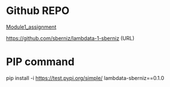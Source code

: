 # Github REPO

[Module1_assignment](https://github.com/sberniz/lambdata-1-sberniz) 

https://github.com/sberniz/lambdata-1-sberniz (URL)

# PIP command 
pip install -i https://test.pypi.org/simple/ lambdata-sberniz==0.1.0
